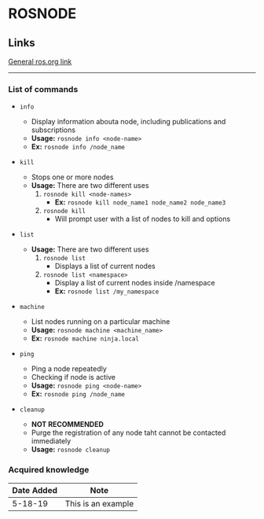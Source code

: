 # ROSNODE

## Links
[General ros.org link](http://wiki.ros.org/rosnode)

---

### List of commands

* `info`
    * Display information abouta  node, including publications and subscriptions
    * **Usage:** `rosnode info <node-name>`
    * **Ex:** `rosnode info /node_name`

* `kill`
    * Stops one or more nodes
    * **Usage:** There are two different uses
       1. `rosnode kill <node-names>`
            * **Ex:** `rosnode kill node_name1 node_name2 node_name3`
       2. `rosnode kill`
            * Will prompt user with a list of nodes to kill and options

* `list`
   * **Usage:** There are two different uses 
       1. `rosnode list`
            * Displays a list of current nodes 
       2. `rosnode list <namespace>`
            * Display a list of current nodes inside /namespace
            * **Ex:** `rosnode list /my_namespace`

* `machine`
    * List nodes running on a particular machine
    * **Usage:** `rosnode machine <machine_name>`
    * **Ex:** `rosnode machine ninja.local`

* `ping`
    * Ping a node repeatedly
    * Checking if node is active
    * **Usage:** `rosnode ping <node-name>`
    * **Ex:** `rosnode ping /node_name`

* `cleanup`
    * **NOT RECOMMENDED**
    * Purge the registration of any node taht cannot be contacted immediately
    * **Usage:** `rosnode cleanup`

### Acquired knowledge

| Date Added | Note |
| --- | --- |
| 5-18-19 | This is an example |
